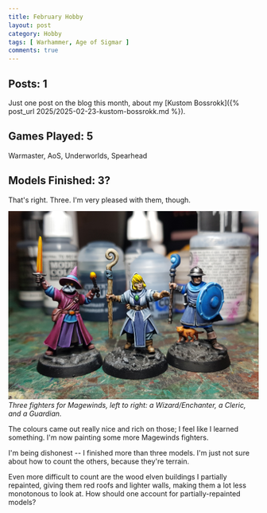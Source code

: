 ```yaml
---
title: February Hobby
layout: post
category: Hobby
tags: [ Warhammer, Age of Sigmar ]
comments: true
---
```




<!--more-->

## Posts: 1

Just one post on the blog this month, about my [Kustom Bossrokk]({% post_url 2025/2025-02-23-kustom-bossrokk.md %}).

## Games Played: 5

Warmaster, AoS, Underworlds, Spearhead

## Models Finished: 3?

That's right. Three. I'm very pleased with them, though.

![](/images/2025/03/february-hobby/magi.jpg)
*Three fighters for Magewinds, left to right: a Wizard/Enchanter, a Cleric, and a Guardian.*

The colours came out really nice and rich on those; I feel like I learned something. I'm now painting some more Magewinds fighters.

I'm being dishonest -- I finished more than three models. I'm just not sure about how to count the others, because they're terrain. 

Even more difficult to count are the wood elven buildings I partially repainted, giving them red roofs and lighter walls, making them a lot less monotonous to look at. How should one account for partially-repainted models?

